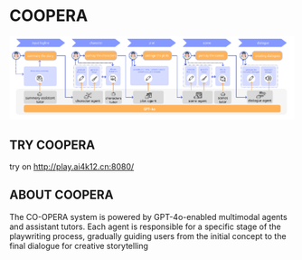 # COOPERA

<img src="coopera_system.jpg" />

## TRY COOPERA
try on http://play.ai4k12.cn:8080/

## ABOUT COOPERA
The CO-OPERA system is powered by GPT-4o-enabled multimodal agents and assistant tutors. Each agent is responsible for a specific stage of the playwriting process, gradually guiding users from the initial concept to the final dialogue for creative storytelling
